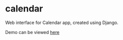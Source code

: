 # calendar

Web interface for Calendar app, created using Django.

Demo can be viewed [here](https://youtu.be/ETdHqNORRa4?si=gFP5-pybjNhvtZcY)
